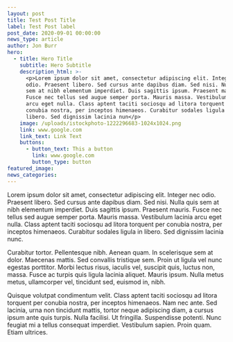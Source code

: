 ```yaml
---
layout: post
title: Test Post Title
label: Test Post label
post_date: 2020-09-01 00:00:00
news_type: article
author: Jon Burr
hero:
  - title: Hero Title
    subtitle: Hero Subtitle
    description_html: >-
      <p>Lorem ipsum dolor sit amet, consectetur adipiscing elit. Integer nec
      odio. Praesent libero. Sed cursus ante dapibus diam. Sed nisi. Nulla quis
      sem at nibh elementum imperdiet. Duis sagittis ipsum. Praesent mauris.
      Fusce nec tellus sed augue semper porta. Mauris massa. Vestibulum lacinia
      arcu eget nulla. Class aptent taciti sociosqu ad litora torquent per
      conubia nostra, per inceptos himenaeos. Curabitur sodales ligula in
      libero. Sed dignissim lacinia nun</p>
    image: /uploads/istockphoto-1222296683-1024x1024.png
    link: www.google.com
    link_text: Link Text
    buttons:
      - button_text: This a button
        link: www.google.com
        button_type: button
featured_image:
news_categories:
---
```


Lorem ipsum dolor sit amet, consectetur adipiscing elit. Integer nec odio. Praesent libero. Sed cursus ante dapibus diam. Sed nisi. Nulla quis sem at nibh elementum imperdiet. Duis sagittis ipsum. Praesent mauris. Fusce nec tellus sed augue semper porta. Mauris massa. Vestibulum lacinia arcu eget nulla. Class aptent taciti sociosqu ad litora torquent per conubia nostra, per inceptos himenaeos. Curabitur sodales ligula in libero. Sed dignissim lacinia nunc.&nbsp;

Curabitur tortor. Pellentesque nibh. Aenean quam. In scelerisque sem at dolor. Maecenas mattis. Sed convallis tristique sem. Proin ut ligula vel nunc egestas porttitor. Morbi lectus risus, iaculis vel, suscipit quis, luctus non, massa. Fusce ac turpis quis ligula lacinia aliquet. Mauris ipsum. Nulla metus metus, ullamcorper vel, tincidunt sed, euismod in, nibh.&nbsp;

Quisque volutpat condimentum velit. Class aptent taciti sociosqu ad litora torquent per conubia nostra, per inceptos himenaeos. Nam nec ante. Sed lacinia, urna non tincidunt mattis, tortor neque adipiscing diam, a cursus ipsum ante quis turpis. Nulla facilisi. Ut fringilla. Suspendisse potenti. Nunc feugiat mi a tellus consequat imperdiet. Vestibulum sapien. Proin quam. Etiam ultrices.&nbsp;
